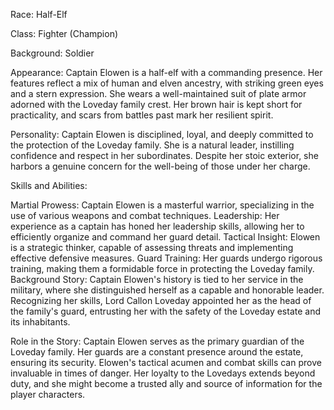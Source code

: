 Race: Half-Elf

Class: Fighter (Champion)

Background: Soldier

Appearance: Captain Elowen is a half-elf with a commanding presence. Her features reflect a mix of human and elven ancestry, with striking green eyes and a stern expression. She wears a well-maintained suit of plate armor adorned with the Loveday family crest. Her brown hair is kept short for practicality, and scars from battles past mark her resilient spirit.

Personality: Captain Elowen is disciplined, loyal, and deeply committed to the protection of the Loveday family. She is a natural leader, instilling confidence and respect in her subordinates. Despite her stoic exterior, she harbors a genuine concern for the well-being of those under her charge.

Skills and Abilities:

Martial Prowess: Captain Elowen is a masterful warrior, specializing in the use of various weapons and combat techniques.
Leadership: Her experience as a captain has honed her leadership skills, allowing her to efficiently organize and command her guard detail.
Tactical Insight: Elowen is a strategic thinker, capable of assessing threats and implementing effective defensive measures.
Guard Training: Her guards undergo rigorous training, making them a formidable force in protecting the Loveday family.
Background Story:
Captain Elowen's history is tied to her service in the military, where she distinguished herself as a capable and honorable leader. Recognizing her skills, Lord Callon Loveday appointed her as the head of the family's guard, entrusting her with the safety of the Loveday estate and its inhabitants.

Role in the Story:
Captain Elowen serves as the primary guardian of the Loveday family. Her guards are a constant presence around the estate, ensuring its security. Elowen's tactical acumen and combat skills can prove invaluable in times of danger. Her loyalty to the Lovedays extends beyond duty, and she might become a trusted ally and source of information for the player characters.